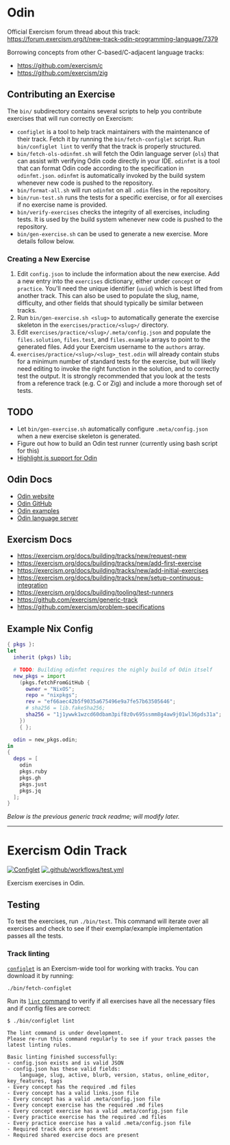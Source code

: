 # Odin

Official Exercism forum thread about this track: https://forum.exercism.org/t/new-track-odin-programming-language/7379

Borrowing concepts from other C-based/C-adjacent language tracks:
- https://github.com/exercism/c
- https://github.com/exercism/zig

## Contributing an Exercise
The `bin/` subdirectory contains several scripts to help you contribute exercises that will run
correctly on Exercism:

- `configlet` is a tool to help track maintainers with the maintenance of their track. Fetch it by
  running the `bin/fetch-configlet` script. Run `bin/configlet lint` to verify that the track is
  properly structured.
- `bin/fetch-ols-odinfmt.sh` will fetch the Odin language server (`ols`) that can assist with
  verifying Odin code directly in your IDE. `odinfmt` is a tool that can format Odin code according
  to the specification in `odinfmt.json`. `odinfmt` is automatically invoked by the build system
  whenever new code is pushed to the repository.
- `bin/format-all.sh` will run `odinfmt` on all `.odin` files in the repository.
- `bin/run-test.sh` runs the tests for a specific exercise, or for all exercises if no exercise name is
  provided.
- `bin/verify-exercises` checks the integrity of all exercises, including tests. It is used by the
  build system whenever new code is pushed to the repository.
- `bin/gen-exercise.sh` can be used to generate a new exercise. More details follow below.

### Creating a New Exercise
1. Edit `config.json` to include the information about the new exercise. Add a new entry into the
   `exercises` dictionary, either under `concept` or `practice`. You'll need the unique identifier
   (`uuid`) which is best lifted from another track. This can also be used to populate the slug,
   name, difficulty, and other fields that should typically be similar between tracks.
2. Run `bin/gen-exercise.sh <slug>` to automatically generate the exercise skeleton in the
   `exercises/practice/<slug>/` directory.
3. Edit `exercises/practice/<slug>/.meta/config.json` and populate the `files.solution`,
   `files.test`, and `files.example` arrays to point to the generated files. Add your Exercism
   username to the `authors` array.
4. `exercises/practice/<slug>/<slug>_test.odin` will already contain stubs for a minimum number of
   standard tests for the exercise, but will likely need editing to invoke the right function in the
   solution, and to correctly test the output. It is strongly recommended that you look at the tests
   from a reference track (e.g. C or Zig) and include a more thorough set of tests.

## TODO
- Let `bin/gen-exercise.sh` automatically configure `.meta/config.json` when a new exercise skeleton
  is generated.
- Figure out how to build an Odin test runner (currently using bash script for this)
- [Highlight.js support for Odin](https://github.com/highlightjs/highlight.js/blob/main/SUPPORTED_LANGUAGES.md)

## Odin Docs

- [Odin website](http://odin-lang.org)
- [Odin GitHub](https://github.com/odin-lang/Odin)
- [Odin examples](https://github.com/odin-lang/examples)
- [Odin language server](https://github.com/DanielGavin/ols)

## Exercism Docs

- https://exercism.org/docs/building/tracks/new/request-new
- https://exercism.org/docs/building/tracks/new/add-first-exercise
- https://exercism.org/docs/building/tracks/new/add-initial-exercises
- https://exercism.org/docs/building/tracks/new/setup-continuous-integration
- https://exercism.org/docs/building/tooling/test-runners
- https://github.com/exercism/generic-track
- https://github.com/exercism/problem-specifications

## Example Nix Config

```nix
{ pkgs }:
let
  inherit (pkgs) lib;

  # TODO: Building odinfmt requires the nighly build of Odin itself
  new_pkgs = import
    (pkgs.fetchFromGitHub {
      owner = "NixOS";
      repo = "nixpkgs";
      rev = "ef66aec42b5f9035a675496e9a7fe57b63505646";
      # sha256 = lib.fakeSha256;
      sha256 = "1j1ywwk1wzcd60dbam3pif8z0v695ssmm8g4aw9j01wl36pds31a";
    })
    { };

  odin = new_pkgs.odin;
in
{
  deps = [
    odin
    pkgs.ruby
    pkgs.gh
    pkgs.just
    pkgs.jq
  ];
}
```

*Below is the previous generic track readme; will modify later.*

---

# Exercism Odin Track

[![Configlet](https://github.com/exercism/odin/actions/workflows/configlet.yml/badge.svg)](https://github.com/exercism/odin/actions/workflows/configlet.yml) [![.github/workflows/test.yml](https://github.com/exercism/odin/actions/workflows/test.yml/badge.svg)](https://github.com/exercism/odin/actions/workflows/test.yml)

Exercism exercises in Odin.

## Testing

To test the exercises, run `./bin/test`.
This command will iterate over all exercises and check to see if their exemplar/example implementation passes all the tests.

### Track linting

[`configlet`](https://exercism.org/docs/building/configlet) is an Exercism-wide tool for working with tracks. You can download it by running:

```shell
./bin/fetch-configlet
```

Run its [`lint` command](https://exercism.org/docs/building/configlet/lint) to verify if all exercises have all the necessary files and if config files are correct:

```shell
$ ./bin/configlet lint

The lint command is under development.
Please re-run this command regularly to see if your track passes the latest linting rules.

Basic linting finished successfully:
- config.json exists and is valid JSON
- config.json has these valid fields:
    language, slug, active, blurb, version, status, online_editor, key_features, tags
- Every concept has the required .md files
- Every concept has a valid links.json file
- Every concept has a valid .meta/config.json file
- Every concept exercise has the required .md files
- Every concept exercise has a valid .meta/config.json file
- Every practice exercise has the required .md files
- Every practice exercise has a valid .meta/config.json file
- Required track docs are present
- Required shared exercise docs are present
```

